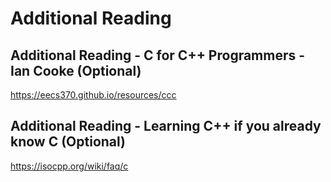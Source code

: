 # Additional Reading

## Additional Reading - C for C++ Programmers - Ian Cooke (Optional)

<https://eecs370.github.io/resources/ccc>

## Additional Reading - Learning C++ if you already know C (Optional)

<https://isocpp.org/wiki/faq/c>
